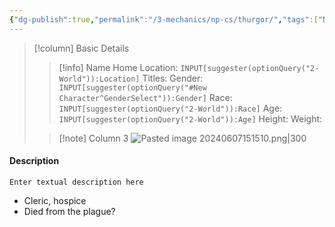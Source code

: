 ```yaml
---
{"dg-publish":true,"permalink":"/3-mechanics/np-cs/thurgor/","tags":["NPC"],"created":"2025-02-22T20:43:12.448-05:00","updated":"2025-02-25T21:55:00.972-05:00"}
---
```




> [!column] Basic Details
>> [!info] Name
>> Home Location: `INPUT[suggester(optionQuery("2-World")):Location]` 
>> Titles:
>> Gender: `INPUT[suggester(optionQuery("#New Character^GenderSelect")):Gender]`
>> Race: `INPUT[suggester(optionQuery("2-World")):Race]`
>> Age: `INPUT[suggester(optionQuery("2-World")):Age]`
>> Height:
>> Weight:
>
>> [!note] Column 3
>> ![Pasted image 20240607151510.png|300](/img/user/z_Assets/Pasted%20image%2020240607151510.png)





#### Description
`Enter textual description here`

- Cleric, hospice
- Died from the plague?

